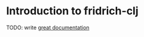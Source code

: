 # Introduction to fridrich-clj

TODO: write [great documentation](http://jacobian.org/writing/what-to-write/)
